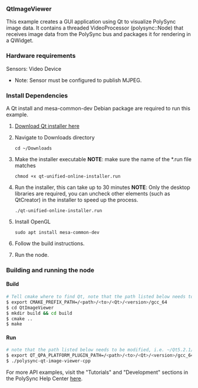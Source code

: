 ### QtImageViewer

This example creates a GUI application using Qt to visualize PolySync image data.
It contains a threaded VideoProcessor (polysync::Node) that receives image data from the PolySync
bus and packages it for rendering in a QWidget.

### Hardware requirements

Sensors: Video Device

* Note: Sensor must be configured to publish MJPEG.

### Install Dependencies

A Qt install and mesa-common-dev Debian package are required to run this example.

1. [Download Qt installer here](http://www.qt.io/download/)

2. Navigate to Downloads directory

    `cd ~/Downloads`

3. Make the installer executable **NOTE**: make sure the name of the *.run file matches

    `chmod +x qt-unified-online-installer.run`

4. Run the installer, this can take up to 30 minutes **NOTE**: Only the desktop libraries are required, you can uncheck other elements (such as QtCreator) in the installer to speed up the process.

    `./qt-unified-online-installer.run`

5. Install OpenGL

    `sudo apt install mesa-common-dev`

6. Follow the build instructions.

7. Run the node.


### Building and running the node

#### Build

```bash
# Tell cmake where to find Qt, note that the path listed below needs to be modified, i.e. ~/Qt5.2.1/5.2.1/gcc_64
$ export CMAKE_PREFIX_PATH=/<path>/<to>/<Qt>/<version>/gcc_64
$ cd QtImageViewer
$ mkdir build && cd build
$ cmake ..
$ make
```

#### Run
```bash
# note that the path listed below needs to be modified, i.e. ~/Qt5.2.1/5.2.1/gcc_64/plugins/platforms
$ export QT_QPA_PLATFORM_PLUGIN_PATH=/<path>/<to>/<Qt>/<version>/gcc_64/plugins/platforms
$ ./polysync-qt-image-viewer-cpp
```


For more API examples, visit the "Tutorials" and "Development" sections in the PolySync Help Center [here](https://help.polysync.io/articles/).




